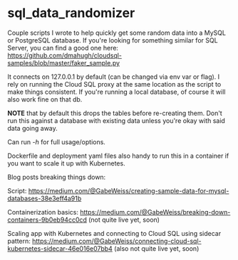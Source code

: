 # sql_data_randomizer
Couple scripts I wrote to help quickly get some random data into a MySQL or PostgreSQL database. If you're looking for something similar for SQL Server, you can find a good one here: https://github.com/dmahugh/cloudsql-samples/blob/master/faker_sample.py

It connects on 127.0.0.1 by default (can be changed via env var or flag). I rely on running the Cloud SQL proxy at the same location as the script to make things consistent. If you're running a local database, of course it will also work fine on that db.

**NOTE** that by default this drops the tables before re-creating them. Don't run this against a database with existing data unless you're okay with said data going away.

Can run *-h* for full usage/options.

Dockerfile and deployment yaml files also handy to run this in a container if you want to scale it up with Kubernetes.

Blog posts breaking things down:

Script: https://medium.com/@GabeWeiss/creating-sample-data-for-mysql-databases-38e3eff4a91b

Containerization basics: https://medium.com/@GabeWeiss/breaking-down-containers-9b0eb94cc0cd (not quite live yet, soon)

Scaling app with Kubernetes and connecting to Cloud SQL using sidecar pattern: https://medium.com/@GabeWeiss/connecting-cloud-sql-kubernetes-sidecar-46e016e07bb4 (also not quite live yet, soon)
